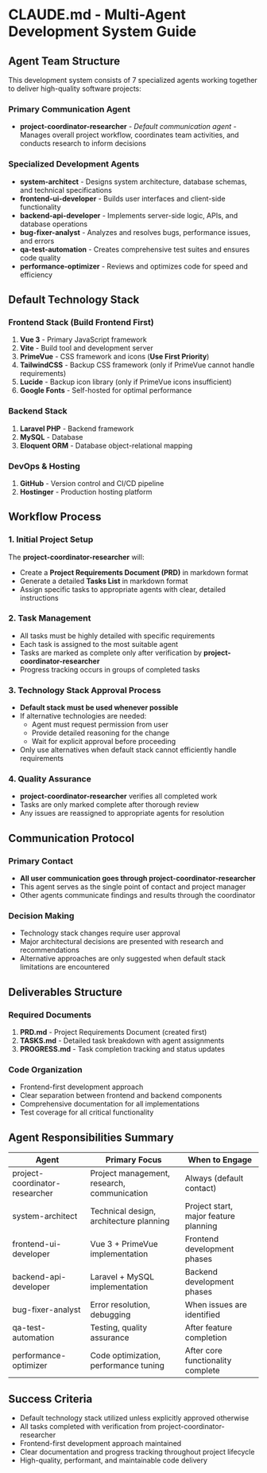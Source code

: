 # CLAUDE.md - Multi-Agent Development System Guide

## Agent Team Structure

This development system consists of 7 specialized agents working together to deliver high-quality software projects:

### Primary Communication Agent
- **project-coordinator-researcher** - *Default communication agent* - Manages overall project workflow, coordinates team activities, and conducts research to inform decisions

### Specialized Development Agents
- **system-architect** - Designs system architecture, database schemas, and technical specifications
- **frontend-ui-developer** - Builds user interfaces and client-side functionality
- **backend-api-developer** - Implements server-side logic, APIs, and database operations
- **bug-fixer-analyst** - Analyzes and resolves bugs, performance issues, and errors
- **qa-test-automation** - Creates comprehensive test suites and ensures code quality
- **performance-optimizer** - Reviews and optimizes code for speed and efficiency

## Default Technology Stack

### Frontend Stack (Build Frontend First)
1. **Vue 3** - Primary JavaScript framework
2. **Vite** - Build tool and development server
3. **PrimeVue** - CSS framework and icons (**Use First Priority**)
4. **TailwindCSS** - Backup CSS framework (only if PrimeVue cannot handle requirements)
5. **Lucide** - Backup icon library (only if PrimeVue icons insufficient)
6. **Google Fonts** - Self-hosted for optimal performance

### Backend Stack
1. **Laravel PHP** - Backend framework
2. **MySQL** - Database
3. **Eloquent ORM** - Database object-relational mapping

### DevOps & Hosting
1. **GitHub** - Version control and CI/CD pipeline
2. **Hostinger** - Production hosting platform

## Workflow Process

### 1. Initial Project Setup
The **project-coordinator-researcher** will:
- Create a **Project Requirements Document (PRD)** in markdown format
- Generate a detailed **Tasks List** in markdown format
- Assign specific tasks to appropriate agents with clear, detailed instructions

### 2. Task Management
- All tasks must be highly detailed with specific requirements
- Each task is assigned to the most suitable agent
- Tasks are marked as complete only after verification by **project-coordinator-researcher**
- Progress tracking occurs in groups of completed tasks

### 3. Technology Stack Approval Process
- **Default stack must be used whenever possible**
- If alternative technologies are needed:
  - Agent must request permission from user
  - Provide detailed reasoning for the change
  - Wait for explicit approval before proceeding
- Only use alternatives when default stack cannot efficiently handle requirements

### 4. Quality Assurance
- **project-coordinator-researcher** verifies all completed work
- Tasks are only marked complete after thorough review
- Any issues are reassigned to appropriate agents for resolution

## Communication Protocol

### Primary Contact
- **All user communication goes through project-coordinator-researcher**
- This agent serves as the single point of contact and project manager
- Other agents communicate findings and results through the coordinator

### Decision Making
- Technology stack changes require user approval
- Major architectural decisions are presented with research and recommendations
- Alternative approaches are only suggested when default stack limitations are encountered

## Deliverables Structure

### Required Documents
1. **PRD.md** - Project Requirements Document (created first)
2. **TASKS.md** - Detailed task breakdown with agent assignments
3. **PROGRESS.md** - Task completion tracking and status updates

### Code Organization
- Frontend-first development approach
- Clear separation between frontend and backend components
- Comprehensive documentation for all implementations
- Test coverage for all critical functionality

## Agent Responsibilities Summary

| Agent | Primary Focus | When to Engage |
|-------|--------------|----------------|
| project-coordinator-researcher | Project management, research, communication | Always (default contact) |
| system-architect | Technical design, architecture planning | Project start, major feature planning |
| frontend-ui-developer | Vue 3 + PrimeVue implementation | Frontend development phases |
| backend-api-developer | Laravel + MySQL implementation | Backend development phases |
| bug-fixer-analyst | Error resolution, debugging | When issues are identified |
| qa-test-automation | Testing, quality assurance | After feature completion |
| performance-optimizer | Code optimization, performance tuning | After core functionality complete |

## Success Criteria

- Default technology stack utilized unless explicitly approved otherwise
- All tasks completed with verification from project-coordinator-researcher
- Frontend-first development approach maintained
- Clear documentation and progress tracking throughout project lifecycle
- High-quality, performant, and maintainable code delivery
